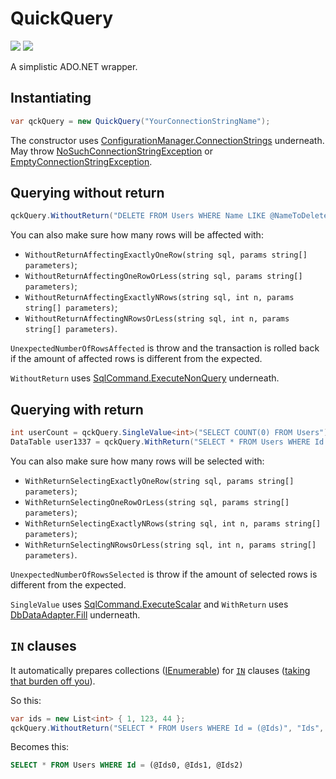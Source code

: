 # QuickQuery

[![][build-img]][build]
[![][nuget-img]][nuget]

[build]:     https://ci.appveyor.com/project/TallesL/QuickQuery
[build-img]: https://ci.appveyor.com/api/projects/status/github/tallesl/QuickQuery

[nuget]:     http://badge.fury.io/nu/QuickQuery
[nuget-img]: https://badge.fury.io/nu/QuickQuery.png

A simplistic ADO.NET wrapper.

## Instantiating

```cs
var qckQuery = new QuickQuery("YourConnectionStringName");
```

The constructor uses [ConfigurationManager.ConnectionStrings][ConfigurationManager.ConnectionStrings] underneath. May throw [NoSuchConnectionStringException][NoSuchConnectionStringException] or [EmptyConnectionStringException][EmptyConnectionStringException].

[ConfigurationManager.ConnectionStrings]: http://msdn.microsoft.com/library/system.configuration.configurationmanager.connectionstrings.aspx

[NoSuchConnectionStringException]: QuickQuery/Exception/NoSuchConnectionStringException.cs
[EmptyConnectionStringException]:  QuickQuery/Exception/EmptyConnectionStringException.cs

## Querying without return

```cs
qckQuery.WithoutReturn("DELETE FROM Users WHERE Name LIKE @NameToDelete", "NameToDelete", "John");
```

You can also make sure how many rows will be affected with:

* `WithoutReturnAffectingExactlyOneRow(string sql, params string[] parameters)`;
* `WithoutReturnAffectingOneRowOrLess(string sql, params string[] parameters)`;
* `WithoutReturnAffectingExactlyNRows(string sql, int n, params string[] parameters)`;
* `WithoutReturnAffectingNRowsOrLess(string sql, int n, params string[] parameters)`.

`UnexpectedNumberOfRowsAffected` is throw and the transaction is rolled back if the amount of affected rows is different from the expected.

`WithoutReturn` uses [SqlCommand.ExecuteNonQuery][SqlCommand.ExecuteNonQuery] underneath.

[SqlCommand.ExecuteNonQuery]: http://msdn.microsoft.com/library/system.data.sqlclient.sqlcommand.executenonquery.aspx

## Querying with return

```cs
int userCount = qckQuery.SingleValue<int>("SELECT COUNT(0) FROM Users");
DataTable user1337 = qckQuery.WithReturn("SELECT * FROM Users WHERE Id = @UserId", "UserId", 1337);
```

You can also make sure how many rows will be selected with:

* `WithReturnSelectingExactlyOneRow(string sql, params string[] parameters)`;
* `WithReturnSelectingOneRowOrLess(string sql, params string[] parameters)`;
* `WithReturnSelectingExactlyNRows(string sql, int n, params string[] parameters)`;
* `WithReturnSelectingNRowsOrLess(string sql, int n, params string[] parameters)`.

`UnexpectedNumberOfRowsSelected` is throw if the amount of selected rows is different from the expected.

`SingleValue` uses [SqlCommand.ExecuteScalar][SqlCommand.ExecuteScalar] and `WithReturn` uses [DbDataAdapter.Fill][DbDataAdapter.Fill] underneath.

[SqlCommand.ExecuteScalar]: http://msdn.microsoft.com/library/system.data.sqlclient.sqlcommand.executescalar.aspx
[DbDataAdapter.Fill]:       http://msdn.microsoft.com/library/system.data.common.dbdataadapter.fill.aspx

## `IN` clauses

It automatically prepares collections ([IEnumerable][IEnumerable]) for [`IN`][IN] clauses ([taking that burden off you][so]).

So this:

```cs
var ids = new List<int> { 1, 123, 44 };
qckQuery.WithoutReturn("SELECT * FROM Users WHERE Id = (@Ids)", "Ids", ids);
```

Becomes this:

```sql
SELECT * FROM Users WHERE Id = (@Ids0, @Ids1, @Ids2)
```

[IN]:          https://msdn.microsoft.com/library/ms177682.aspx
[IEnumerable]: https://msdn.microsoft.com/library/system.collections.ienumerable.aspx
[so]:          http://stackoverflow.com/q/337704/1316620
